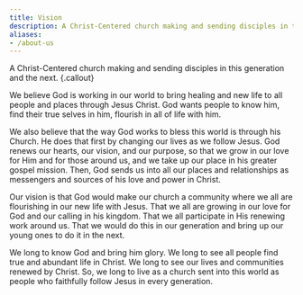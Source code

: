 ```yaml
---
title: Vision
description: A Christ-Centered church making and sending disciples in this generation and the next.
aliases:
- /about-us
---
```


A Christ-Centered church making and sending disciples in this generation and the next.
{.callout}

We believe God is working in our world to bring healing and new life to all people and places through Jesus Christ. God wants people to know him, find their true selves in him, flourish in all of life with him.

We also believe that the way God works to bless this world is through his Church. He does that first by changing our lives as we follow Jesus. God renews our hearts, our vision, and our purpose, so that we grow in our love for Him and for those around us, and we take up our place in his greater gospel mission. Then, God sends us into all our places and relationships as messengers and sources of his love and power in Christ.

Our vision is that God would make our church a community where we all are flourishing in our new life with Jesus. That we all are growing in our love for God and our calling in his kingdom. That we all participate in His renewing work around us. That we would do this in our generation and bring up our young ones to do it in the next.

We long to know God and bring him glory. We long to see all people find true and abundant life in Christ. We long to see our lives and communities renewed by Christ. So, we long to live as a church sent into this world as people who faithfully follow Jesus in every generation.
